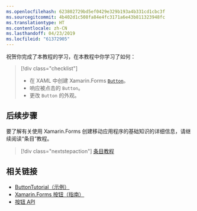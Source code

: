 ```yaml
---
ms.openlocfilehash: 623802729bd5ef0429e329b193a4b331cd1cbc3f
ms.sourcegitcommit: 4b402d1c508fa84e4fc3171a6e43b811323948fc
ms.translationtype: HT
ms.contentlocale: zh-CN
ms.lasthandoff: 04/23/2019
ms.locfileid: "61372905"
---
```

祝贺你完成了本教程的学习，在本教程中你学习了如何：

> [!div class="checklist"]
> - 在 XAML 中创建 Xamarin.Forms [`Button`](xref:Xamarin.Forms.Button)。
> - 响应被点击的 `Button`。
> - 更改 `Button` 的外观。

## <a name="next-steps"></a>后续步骤

要了解有关使用 Xamarin.Forms 创建移动应用程序的基础知识的详细信息，请继续阅读“条目”教程。

> [!div class="nextstepaction"]
> [条目教程](~/get-started/tutorials/entry/index.yml)

## <a name="related-links"></a>相关链接

- [ButtonTutorial（示例）](https://developer.xamarin.com/samples/xamarin-forms/GetStarted/Tutorials/ButtonTutorial)
- [Xamarin.Forms 按钮（指南）](~/xamarin-forms/user-interface/button.md)
- [按钮 API](xref:Xamarin.Forms.Button)
